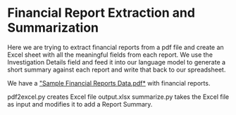 # Financial Report Extraction and Summarization

Here we are trying to extract financial reports from a pdf file and create an Excel sheet with all the meaningful fields from each report.
We use the Investigation Details field and feed it into our language model to generate a short summary against each report and write that back to our spreadsheet.

We have a ["Sample Financial Reports Data.pdf*](https://github.com/arkasingh/text-summary/blob/main/Data/Sample_Financial_Reports_Data.pdf)
with financial reports.

pdf2excel.py creates Excel file output.xlsx
summarize.py takes the Excel file as input and modifies it to add a Report Summary.
